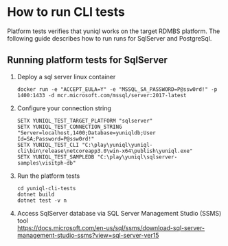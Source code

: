 ﻿
# How to run CLI tests

Platform tests verifies that yuniql works on the target RDMBS platform. The following guide describes how to run runs for SqlServer and PostgreSql.

## Running platform tests for SqlServer
1. Deploy a sql server linux container
	
	```console
	docker run -e "ACCEPT_EULA=Y" -e "MSSQL_SA_PASSWORD=P@ssw0rd!" -p 1400:1433 -d mcr.microsoft.com/mssql/server:2017-latest
	```

2. Configure your connection string

	```console
	SETX YUNIQL_TEST_TARGET_PLATFORM "sqlserver"
	SETX YUNIQL_TEST_CONNECTION_STRING "Server=localhost,1400;Database=yuniqldb;User Id=SA;Password=P@ssw0rd!"
	SETX YUNIQL_TEST_CLI "C:\play\yuniql\yuniql-cli\bin\release\netcoreapp3.0\win-x64\publish\yuniql.exe"
	SETX YUNIQL_TEST_SAMPLEDB "C:\play\yuniql\sqlserver-samples\visitph-db"
	```

3. Run the platform tests
	
	```console
	cd yuniql-cli-tests
	dotnet build
	dotnet test -v n
	```

4. Access SqlServer database via SQL Server Management Studio (SSMS) tool<br>
https://docs.microsoft.com/en-us/sql/ssms/download-sql-server-management-studio-ssms?view=sql-server-ver15


